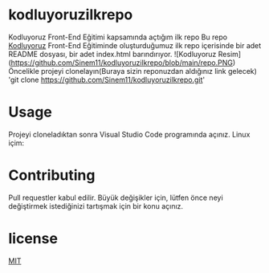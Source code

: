 # kodluyoruzilkrepo
Kodluyoruz Front-End Eğitimi kapsamında açtığım ilk repo
Bu repo [Kodluyoruz](https://www.kodluyoruz.org) Front-End Eğitiminde oluşturduğumuz ilk repo içerisinde bir adet README dosyası, bir adet index.html barındırıyor.
![Kodluyoruz Resim] (https://github.com/Sinem11/kodluyoruzilkrepo/blob/main/repo.PNG)
Öncelikle projeyi clonelayın(Buraya sizin reponuzdan aldığınız link gelecek)
'git clone https://github.com/Sinem11/kodluyoruzilkrepo.git'
# Usage
Projeyi cloneladıktan sonra Visual Studio Code programında açınız.
Linux içim:
# Contributing
Pull requestler kabul edilir. Büyük değişikler için, lütfen önce neyi değiştirmek istediğinizi tartışmak için bir konu açınız.
# license
[MIT](https://choosealicense.com/licenses/mit/)
